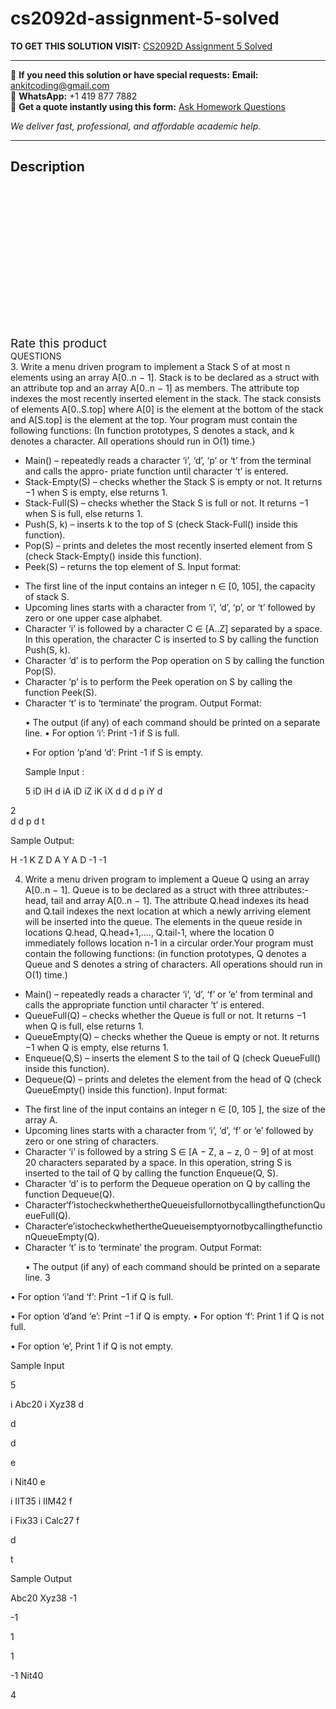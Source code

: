 # cs2092d-assignment-5-solved
**TO GET THIS SOLUTION VISIT:** [CS2092D Assignment 5 Solved](https://www.ankitcodinghub.com/product/cs2092d-assignment-5-solved/)


---

📩 **If you need this solution or have special requests:** **Email:** ankitcoding@gmail.com  
📱 **WhatsApp:** +1 419 877 7882  
📄 **Get a quote instantly using this form:** [Ask Homework Questions](https://www.ankitcodinghub.com/services/ask-homework-questions/)

*We deliver fast, professional, and affordable academic help.*

---

<h2>Description</h2>



<div class="kk-star-ratings kksr-auto kksr-align-center kksr-valign-top" data-payload="{&quot;align&quot;:&quot;center&quot;,&quot;id&quot;:&quot;95778&quot;,&quot;slug&quot;:&quot;default&quot;,&quot;valign&quot;:&quot;top&quot;,&quot;ignore&quot;:&quot;&quot;,&quot;reference&quot;:&quot;auto&quot;,&quot;class&quot;:&quot;&quot;,&quot;count&quot;:&quot;0&quot;,&quot;legendonly&quot;:&quot;&quot;,&quot;readonly&quot;:&quot;&quot;,&quot;score&quot;:&quot;0&quot;,&quot;starsonly&quot;:&quot;&quot;,&quot;best&quot;:&quot;5&quot;,&quot;gap&quot;:&quot;4&quot;,&quot;greet&quot;:&quot;Rate this product&quot;,&quot;legend&quot;:&quot;0\/5 - (0 votes)&quot;,&quot;size&quot;:&quot;24&quot;,&quot;title&quot;:&quot;CS2092D Assignment 5 Solved&quot;,&quot;width&quot;:&quot;0&quot;,&quot;_legend&quot;:&quot;{score}\/{best} - ({count} {votes})&quot;,&quot;font_factor&quot;:&quot;1.25&quot;}">

<div class="kksr-stars">

<div class="kksr-stars-inactive">
            <div class="kksr-star" data-star="1" style="padding-right: 4px">


<div class="kksr-icon" style="width: 24px; height: 24px;"></div>
        </div>
            <div class="kksr-star" data-star="2" style="padding-right: 4px">


<div class="kksr-icon" style="width: 24px; height: 24px;"></div>
        </div>
            <div class="kksr-star" data-star="3" style="padding-right: 4px">


<div class="kksr-icon" style="width: 24px; height: 24px;"></div>
        </div>
            <div class="kksr-star" data-star="4" style="padding-right: 4px">


<div class="kksr-icon" style="width: 24px; height: 24px;"></div>
        </div>
            <div class="kksr-star" data-star="5" style="padding-right: 4px">


<div class="kksr-icon" style="width: 24px; height: 24px;"></div>
        </div>
    </div>

<div class="kksr-stars-active" style="width: 0px;">
            <div class="kksr-star" style="padding-right: 4px">


<div class="kksr-icon" style="width: 24px; height: 24px;"></div>
        </div>
            <div class="kksr-star" style="padding-right: 4px">


<div class="kksr-icon" style="width: 24px; height: 24px;"></div>
        </div>
            <div class="kksr-star" style="padding-right: 4px">


<div class="kksr-icon" style="width: 24px; height: 24px;"></div>
        </div>
            <div class="kksr-star" style="padding-right: 4px">


<div class="kksr-icon" style="width: 24px; height: 24px;"></div>
        </div>
            <div class="kksr-star" style="padding-right: 4px">


<div class="kksr-icon" style="width: 24px; height: 24px;"></div>
        </div>
    </div>
</div>


<div class="kksr-legend" style="font-size: 19.2px;">
            <span class="kksr-muted">Rate this product</span>
    </div>
    </div>
<div class="page" title="Page 2">
<div class="layoutArea">
<div class="column">
QUESTIONS

</div>
</div>
<div class="layoutArea">
<div class="column">
3. Write a menu driven program to implement a Stack S of at most n elements using an array A[0..n − 1]. Stack is to be declared as a struct with an attribute top and an array A[0..n − 1] as members. The attribute top indexes the most recently inserted element in the stack. The stack consists of elements A[0..S.top] where A[0] is the element at the bottom of the stack and A[S.top] is the element at the top. Your program must contain the following functions: (In function prototypes, S denotes a stack, and k denotes a character. All operations should run in O(1) time.)

<ul>
<li>Main() – repeatedly reads a character ‘i’, ‘d’, ‘p’ or ‘t’ from the terminal and calls the appro- priate function until character ‘t’ is entered.</li>
<li>Stack-Empty(S) – checks whether the Stack S is empty or not. It returns −1 when S is empty, else returns 1.</li>
<li>Stack-Full(S) – checks whether the Stack S is full or not. It returns −1 when S is full, else returns 1.</li>
<li>Push(S, k) – inserts k to the top of S (check Stack-Full() inside this function).</li>
<li>Pop(S) – prints and deletes the most recently inserted element from S (check Stack-Empty()
inside this function).
</li>
<li>Peek(S) – returns the top element of S.
Input format:
</li>
</ul>
<ul>
<li>The first line of the input contains an integer n ∈ [0, 105], the capacity of stack S.</li>
<li>Upcoming lines starts with a character from ‘i’, ‘d’, ‘p’, or ‘t’ followed by zero or one upper
case alphabet.
</li>
<li>Character ‘i’ is followed by a character C ∈ [A..Z] separated by a space. In this operation,
the character C is inserted to S by calling the function Push(S, k).
</li>
<li>Character ‘d’ is to perform the Pop operation on S by calling the function Pop(S).</li>
<li>Character ‘p’ is to perform the Peek operation on S by calling the function Peek(S).</li>
<li>Character ‘t’ is to ‘terminate’ the program.
Output Format:

• The output (if any) of each command should be printed on a separate line. • For option ‘i’: Print -1 if S is full.

• For option ‘p’and ‘d’: Print -1 if S is empty.

Sample Input :

5 iD iH d iA iD iZ iK iX d d d p iY d
</li>
</ul>
</div>
</div>
<div class="layoutArea">
<div class="column">
2

</div>
</div>
</div>
<div class="page" title="Page 3">
<div class="layoutArea">
<div class="column">
d d p d t

Sample Output:

H -1 K Z D A Y A D -1 -1

4. Write a menu driven program to implement a Queue Q using an array A[0..n − 1]. Queue is to be declared as a struct with three attributes:- head, tail and array A[0..n − 1]. The attribute Q.head indexes its head and Q.tail indexes the next location at which a newly arriving element will be inserted into the queue. The elements in the queue reside in locations Q.head, Q.head+1,…., Q.tail-1, where the location 0 immediately follows location n-1 in a circular order.Your program must contain the following functions: (in function prototypes, Q denotes a Queue and S denotes a string of characters. All operations should run in O(1) time.)

<ul>
<li>Main() – repeatedly reads a character ‘i’, ‘d’, ‘f’ or ‘e’ from terminal and calls the appropriate function until character ‘t’ is entered.</li>
<li>QueueFull(Q) – checks whether the Queue is full or not. It returns −1 when Q is full, else returns 1.</li>
<li>QueueEmpty(Q) – checks whether the Queue is empty or not. It returns −1 when Q is empty, else returns 1.</li>
<li>Enqueue(Q,S) – inserts the element S to the tail of Q (check QueueFull() inside this function).</li>
<li>Dequeue(Q) – prints and deletes the element from the head of Q (check QueueEmpty() inside this function).
Input format:
</li>
</ul>
<ul>
<li>The first line of the input contains an integer n ∈ [0, 105 ], the size of the array A.</li>
<li>Upcoming lines starts with a character from ‘i’, ‘d’, ‘f’ or ‘e’ followed by zero or one string
of characters.
</li>
<li>Character ‘i’ is followed by a string S ∈ [A − Z, a − z, 0 − 9] of at most 20 characters separated by a space. In this operation, string S is inserted to the tail of Q by calling the function Enqueue(Q, S).</li>
<li>Character ‘d’ is to perform the Dequeue operation on Q by calling the function Dequeue(Q).</li>
<li>Character‘f’istocheckwhethertheQueueisfullornotbycallingthefunctionQueueFull(Q).</li>
<li>Character‘e’istocheckwhethertheQueueisemptyornotbycallingthefunctionQueueEmpty(Q).</li>
<li>Character ‘t’ is to ‘terminate’ the program.
Output Format:

• The output (if any) of each command should be printed on a separate line. 3
</li>
</ul>
</div>
</div>
</div>
<div class="page" title="Page 4">
<div class="layoutArea">
<div class="column">
• For option ‘i’and ‘f’: Print −1 if Q is full.

• For option ‘d’and ‘e’: Print −1 if Q is empty. • For option ‘f’: Print 1 if Q is not full.

• For option ‘e’, Print 1 if Q is not empty.

Sample Input

5

i Abc20 i Xyz38 d

d

d

e

i Nit40 e

i IIT35 i IIM42 f

i Fix33 i Calc27 f

d

t

Sample Output

Abc20 Xyz38 -1

-1

1

1

-1 Nit40

</div>
</div>
<div class="layoutArea">
<div class="column">
4

</div>
</div>
</div>
